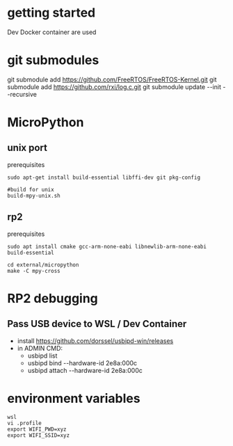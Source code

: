 
# getting started
Dev Docker container are used

# git submodules

git submodule add https://github.com/FreeRTOS/FreeRTOS-Kernel.git
git submodule add https://github.com/rxi/log.c.git 
git submodule update --init --recursive


# MicroPython

## unix port
prerequisites
~~~
sudo apt-get install build-essential libffi-dev git pkg-config
~~~

~~~
#build for unix
build-mpy-unix.sh
~~~


## rp2
prerequisites
~~~
sudo apt install cmake gcc-arm-none-eabi libnewlib-arm-none-eabi build-essential
~~~

~~~
cd external/micropython
make -C mpy-cross
~~~


# RP2 debugging
## Pass USB device to WSL / Dev Container
* install https://github.com/dorssel/usbipd-win/releases
* in ADMIN CMD:
    * usbipd list
    * usbipd bind --hardware-id  2e8a:000c 
    * usbipd attach --hardware-id  2e8a:000c 


# environment variables
~~~
wsl
vi .profile
export WIFI_PWD=xyz
export WIFI_SSID=xyz
~~~
